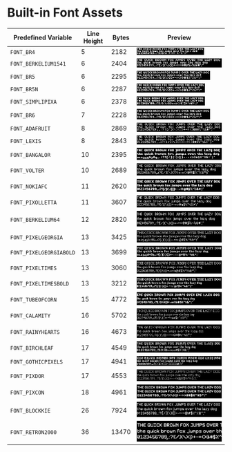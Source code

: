 # Built-in Font Assets
| Predefined Variable | Line Height | Bytes | Preview |
|---|---|---|---|
| `FONT_BR4` | 5 | 2182 | ![FONT_BR4](font_images/FONT_BR4.png) |
| `FONT_BERKELIUM1541` | 6 | 2404 | ![FONT_BERKELIUM1541](font_images/FONT_BERKELIUM1541.png) |
| `FONT_BR5` | 6 | 2295 | ![FONT_BR5](font_images/FONT_BR5.png) |
| `FONT_BR5N` | 6 | 2287 | ![FONT_BR5N](font_images/FONT_BR5N.png) |
| `FONT_SIMPLIPIXA` | 6 | 2378 | ![FONT_SIMPLIPIXA](font_images/FONT_SIMPLIPIXA.png) |
| `FONT_BR6` | 7 | 2228 | ![FONT_BR6](font_images/FONT_BR6.png) |
| `FONT_ADAFRUIT` | 8 | 2869 | ![FONT_ADAFRUIT](font_images/FONT_ADAFRUIT.png) |
| `FONT_LEXIS` | 8 | 2843 | ![FONT_LEXIS](font_images/FONT_LEXIS.png) |
| `FONT_BANGALOR` | 10 | 2395 | ![FONT_BANGALOR](font_images/FONT_BANGALOR.png) |
| `FONT_VOLTER` | 10 | 2689 | ![FONT_VOLTER](font_images/FONT_VOLTER.png) |
| `FONT_NOKIAFC` | 11 | 2620 | ![FONT_NOKIAFC](font_images/FONT_NOKIAFC.png) |
| `FONT_PIXOLLETTA` | 11 | 3607 | ![FONT_PIXOLLETTA](font_images/FONT_PIXOLLETTA.png) |
| `FONT_BERKELIUM64` | 12 | 2820 | ![FONT_BERKELIUM64](font_images/FONT_BERKELIUM64.png) |
| `FONT_PIXELGEORGIA` | 13 | 3425 | ![FONT_PIXELGEORGIA](font_images/FONT_PIXELGEORGIA.png) |
| `FONT_PIXELGEORGIABOLD` | 13 | 3699 | ![FONT_PIXELGEORGIABOLD](font_images/FONT_PIXELGEORGIABOLD.png) |
| `FONT_PIXELTIMES` | 13 | 3060 | ![FONT_PIXELTIMES](font_images/FONT_PIXELTIMES.png) |
| `FONT_PIXELTIMESBOLD` | 13 | 3212 | ![FONT_PIXELTIMESBOLD](font_images/FONT_PIXELTIMESBOLD.png) |
| `FONT_TUBEOFCORN` | 15 | 4772 | ![FONT_TUBEOFCORN](font_images/FONT_TUBEOFCORN.png) |
| `FONT_CALAMITY` | 16 | 5702 | ![FONT_CALAMITY](font_images/FONT_CALAMITY.png) |
| `FONT_RAINYHEARTS` | 16 | 4673 | ![FONT_RAINYHEARTS](font_images/FONT_RAINYHEARTS.png) |
| `FONT_BIRCHLEAF` | 17 | 4549 | ![FONT_BIRCHLEAF](font_images/FONT_BIRCHLEAF.png) |
| `FONT_GOTHICPIXELS` | 17 | 4941 | ![FONT_GOTHICPIXELS](font_images/FONT_GOTHICPIXELS.png) |
| `FONT_PIXDOR` | 17 | 4553 | ![FONT_PIXDOR](font_images/FONT_PIXDOR.png) |
| `FONT_PIXCON` | 18 | 4961 | ![FONT_PIXCON](font_images/FONT_PIXCON.png) |
| `FONT_BLOCKKIE` | 26 | 7924 | ![FONT_BLOCKKIE](font_images/FONT_BLOCKKIE.png) |
| `FONT_RETRON2000` | 36 | 13470 | ![FONT_RETRON2000](font_images/FONT_RETRON2000.png) |
